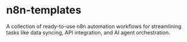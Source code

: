 # n8n-templates
A collection of ready-to-use n8n automation workflows for streamlining tasks like data syncing, API integration, and AI agent orchestration.
